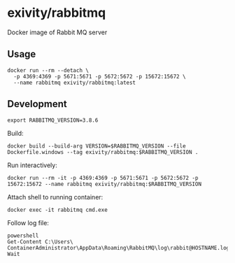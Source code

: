 # exivity/rabbitmq

Docker image of Rabbit MQ server

## Usage

```
docker run --rm --detach \
  -p 4369:4369 -p 5671:5671 -p 5672:5672 -p 15672:15672 \
  --name rabbitmq exivity/rabbitmq:latest
```

## Development

```
export RABBITMQ_VERSION=3.8.6
```

Build:

```
docker build --build-arg VERSION=$RABBITMQ_VERSION --file Dockerfile.windows --tag exivity/rabbitmq:$RABBITMQ_VERSION .
```

Run interactively:

```
docker run --rm -it -p 4369:4369 -p 5671:5671 -p 5672:5672 -p 15672:15672 --name rabbitmq exivity/rabbitmq:$RABBITMQ_VERSION
```

Attach shell to running container:

```
docker exec -it rabbitmq cmd.exe
```

Follow log file:

```
powershell
Get-Content C:\Users\
ContainerAdministrator\AppData\Roaming\RabbitMQ\log\rabbit@HOSTNAME.log Wait
```

